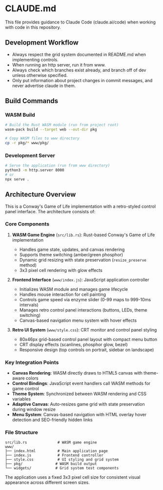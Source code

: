 # CLAUDE.md

This file provides guidance to Claude Code (claude.ai/code) when working with code in this repository.

## Development Workflow

- Always respect the grid system documented in README.md when implementing controls.
- When running an http server, run it from www.
- Always check which branches exist already, and branch off of dev unless otherwise specified.
- Only put information about project changes in commit messages, and never advertise claude in them.

## Build Commands

### WASM Build
```bash
# Build the Rust WASM module (run from project root)
wasm-pack build --target web --out-dir pkg

# Copy WASM files to www directory
cp -r pkg/* www/pkg/
```

### Development Server
```bash
# Serve the application (run from www directory)
python3 -m http.server 8000
# or
npx serve .
```

## Architecture Overview

This is a Conway's Game of Life implementation with a retro-styled control panel interface. The architecture consists of:

### Core Components

1. **WASM Game Engine** (`src/lib.rs`): Rust-based Conway's Game of Life implementation
   - Handles game state, updates, and canvas rendering
   - Supports theme switching (amber/green phosphor)
   - Dynamic grid resizing with state preservation (`resize_preserve` method)
   - 3x3 pixel cell rendering with glow effects

2. **Frontend Interface** (`www/index.js`): JavaScript application controller
   - Initializes WASM module and manages game lifecycle
   - Handles mouse interaction for cell painting
   - Controls game speed via enzyme slider (0-99 maps to 999-10ms intervals)
   - Manages retro control panel interactions (buttons, LEDs, theme switching)
   - Canvas-based navigation menu system with hover effects

3. **Retro UI System** (`www/style.css`): CRT monitor and control panel styling
   - 80x46px grid-based control panel layout with compact menu button
   - CRT display effects (scanlines, phosphor glow, bezel)
   - Responsive design (top controls on portrait, sidebar on landscape)

### Key Integration Points

- **Canvas Rendering**: WASM directly draws to HTML5 canvas with theme-aware colors
- **Control Bindings**: JavaScript event handlers call WASM methods for game control
- **Theme System**: Synchronized between WASM rendering and CSS variables
- **Adaptive Canvas**: Auto-resizes game grid with state preservation during window resize
- **Menu System**: Canvas-based navigation with HTML overlay hover detection and SEO-friendly hidden links

### File Structure
```
src/lib.rs              # WASM game engine
www/
├── index.html          # Main application page
├── index.js            # Frontend controller
├── style.css           # UI styling and grid system
├── pkg/               # WASM build output
└── widgets/           # Grid system test components
```

The application uses a fixed 3x3 pixel cell size for consistent visual appearance across different screen sizes.